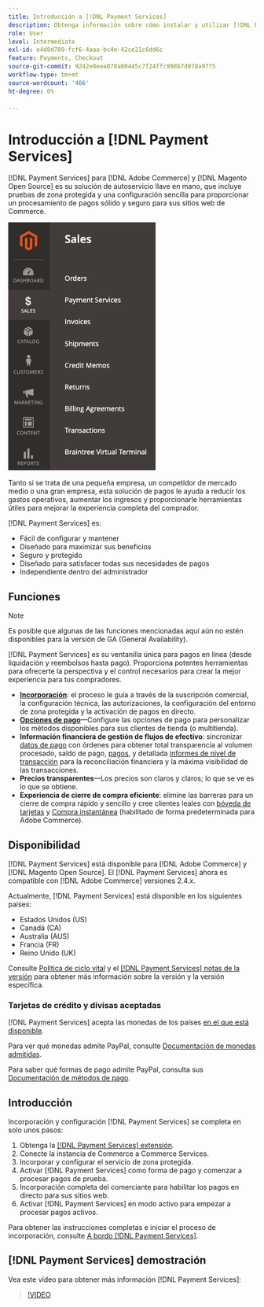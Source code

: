 ```yaml
---
title: Introducción a [!DNL Payment Services]
description: Obtenga información sobre cómo instalar y utilizar [!DNL Payment Services] como solución de procesamiento de pagos llave en mano, sólida y segura para su [!DNL Adobe Commerce] y [!DNL Magento Open Source] sitios web.
role: User
level: Intermediate
exl-id: e4d8d789-fcf6-4aaa-bc4e-42ce21c6dd6c
feature: Payments, Checkout
source-git-commit: 9242e8eea078a00445c7f24ffc998b7d978a9775
workflow-type: tm+mt
source-wordcount: '466'
ht-degree: 0%

---
```


# Introducción a [!DNL Payment Services]

[!DNL Payment Services] para [!DNL Adobe Commerce] y [!DNL Magento Open Source] es su solución de autoservicio llave en mano, que incluye pruebas de zona protegida y una configuración sencilla para proporcionar un procesamiento de pagos sólido y seguro para sus sitios web de Commerce.

![[!DNL Payment Services] vista de administración de extensiones](assets/admin-view.png)

Tanto si se trata de una pequeña empresa, un competidor de mercado medio o una gran empresa, esta solución de pagos le ayuda a reducir los gastos operativos, aumentar los ingresos y proporcionarle herramientas útiles para mejorar la experiencia completa del comprador.

[!DNL Payment Services] es:

* Fácil de configurar y mantener
* Diseñado para maximizar sus beneficios
* Seguro y protegido
* Diseñado para satisfacer todas sus necesidades de pagos
* Independiente dentro del administrador

## Funciones

>[!NOTE]
>
>Es posible que algunas de las funciones mencionadas aquí aún no estén disponibles para la versión de GA (General Availability).

[!DNL Payment Services] es su ventanilla única para pagos en línea (desde liquidación y reembolsos hasta pago). Proporciona potentes herramientas para ofrecerte la perspectiva y el control necesarios para crear la mejor experiencia para tus compradores.

* [**Incorporación**](onboard.md): el proceso le guía a través de la suscripción comercial, la configuración técnica, las autorizaciones, la configuración del entorno de zona protegida y la activación de pagos en directo.
* [**Opciones de pago**](payments-options.md)—Configure las opciones de pago para personalizar los métodos disponibles para sus clientes de tienda (o multitienda).
* **Información financiera de gestión de flujos de efectivo**: sincronizar [datos de pago](order-payment-status.md) con órdenes para obtener total transparencia al volumen procesado, saldo de pago, [pagos](payouts.md), y detallada [informes de nivel de transacción](transactions.md) para la reconciliación financiera y la máxima visibilidad de las transacciones.
* **Precios transparentes**—Los precios son claros y claros; lo que se ve es lo que se obtiene.
* **Experiencia de cierre de compra eficiente**: elimine las barreras para un cierre de compra rápido y sencillo y cree clientes leales con [bóveda de tarjetas](https://experienceleague-review.com/docs/commerce-merchant-services/payment-services/payments-checkout/vaulting.html) y [Compra instantánea](https://experienceleague.adobe.com/docs/commerce-admin/stores-sales/point-of-purchase/checkout-instant-purchase.html) (habilitado de forma predeterminada para Adobe Commerce).

## Disponibilidad

[!DNL Payment Services] está disponible para [!DNL Adobe Commerce] y [!DNL Magento Open Source]. El [!DNL Payment Services] ahora es compatible con [!DNL Adobe Commerce] versiones 2.4.x.

Actualmente, [!DNL Payment Services] está disponible en los siguientes países:

* Estados Unidos (US)
* Canadá (CA)
* Australia (AUS)
* Francia (FR)
* Reino Unido (UK)

Consulte [Política de ciclo vital](https://experienceleague.adobe.com/docs/commerce-operations/release/planning/lifecycle-policy.html) y el [[!DNL Payment Services] notas de la versión](release-notes.md) para obtener más información sobre la versión y la versión específica.

### Tarjetas de crédito y divisas aceptadas

[!DNL Payment Services] acepta las monedas de los países [en el que está disponible](#availability).

Para ver qué monedas admite PayPal, consulte [Documentación de monedas admitidas](https://developer.paypal.com/docs/reports/reference/paypal-supported-currencies/).

Para saber qué formas de pago admite PayPal, consulta sus [Documentación de métodos de pago](https://developer.paypal.com/docs/checkout/payment-methods/).

## Introducción

Incorporación y configuración [!DNL Payment Services] se completa en solo unos pasos:

1. Obtenga la [[!DNL Payment Services] extensión](install.md).
1. Conecte la instancia de Commerce a Commerce Services.
1. Incorporar y configurar el servicio de zona protegida.
1. Activar [!DNL Payment Services] como forma de pago y comenzar a procesar pagos de prueba.
1. Incorporación completa del comerciante para habilitar los pagos en directo para sus sitios web.
1. Activar [!DNL Payment Services] en modo activo para empezar a procesar pagos activos.

Para obtener las instrucciones completas e iniciar el proceso de incorporación, consulte [A bordo [!DNL Payment Services]](onboard.md).

## [!DNL Payment Services] demostración

Vea este vídeo para obtener más información [!DNL Payment Services]:

>[!VIDEO](https://video.tv.adobe.com/v/343990?quality=12)
